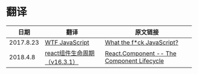 # 翻译
日期 |翻译|原文链接
---|---|---|
2017.8.23|[WTF JavaScript](https://github.com/mytac/blogs/blob/master/%E7%BF%BB%E8%AF%91/WTF%20JavaScript.md)|[What the f*ck JavaScript?](https://github.com/denysdovhan/wtfjs)|
2018.4.8|[react组件生命周期（v16.3.1）](https://github.com/mytac/blogs/blob/master/%E7%BF%BB%E8%AF%91/react%E7%BB%84%E4%BB%B6%E7%94%9F%E5%91%BD%E5%91%A8%E6%9C%9F%EF%BC%88v16.3.1%EF%BC%89.md)|[React.Component -- The Component Lifecycle](https://reactjs.org/docs/react-component.html)

